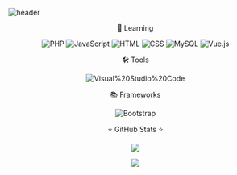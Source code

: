 ![header](https://capsule-render.vercel.app/api?type=slice&color=auto&height=200&section=header&text=WELCOME%20&fontSize=70&desc=SON%20JIHYUN%20GitHub%20Profile%20&fontAlign=75&descAlign=80&descAlignY=75&animation=fadeIn)


<p align="center">📝 Learning </p>

<p align="center">
<img alt="PHP" src ="https://img.shields.io/badge/PHP-777BB4.svg?style=round-square&logo=PHP&logoColor=white"/>
<img alt="JavaScript" src ="https://img.shields.io/badge/JavaScript-F7DF1E.svg?style=round-square&logo=PHP&logoColor=white"/>
<img alt="HTML" src ="https://img.shields.io/badge/HTML-E34F26.svg?style=round-square&logo=PHP&logoColor=white"/>
<img alt="CSS" src ="https://img.shields.io/badge/CSS-1572B6.svg?style=round-square&logo=PHP&logoColor=white"/>
<img alt="MySQL" src ="https://img.shields.io/badge/MySQL-003545.svg?style=round-square&logo=PHP&logoColor=white"/>
<img alt="Vue.js" src ="https://img.shields.io/badge/vuejs-%2335495e.svg?style=round-square&logo=vuedotjs&logoColor=%234FC08D"/>
</p>


<p align="center">🛠 Tools </p>

<p align="center">
<img alt="Visual%20Studio%20Code" src ="https://img.shields.io/badge/Visual%20Studio%20Code-007ACC.svg?style=round-square&logo=PHP&logoColor=white"/>
</p>


<p align="center">📚 Frameworks <p>

<p align="center">  
<img alt="Bootstrap" src ="https://img.shields.io/badge/bootstrap-%23563D7C.svg?style=round-square&logo=bootstrap&logoColor=white"/>
</p>


<p align="center">⭐ GitHub Stats ⭐</p>

<p align="center">
<a href="https://github.com/anuraghazra/github-readme-stats">
<img src=https://github-readme-stats.vercel.app/api/top-langs/?username=macadamia94&layout=compact&theme=dark" />
</a>
</p>


<p align="center">
<a href="https://hits.seeyoufarm.com"><img src="https://hits.seeyoufarm.com/api/count/incr/badge.svg?url=https%3A%2F%2Fgithub.com%2Fmacadamia94&count_bg=%23555555&title_bg=%23555555&icon=github.svg&icon_color=%23E7E7E7&title=Hits&edge_flat=false"/></a>
</p>


